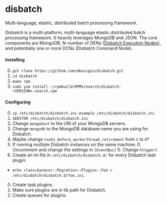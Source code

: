 disbatch
========

Multi-language, elastic, distributed batch processing framework.

Disbatch is a multi-platform, multi-language elastic distributed batch processing framework. It heavily leverages MongoDB and JSON. The core components are MongoDB, N-number of DENs ([Disbatch Execution Nodes](https://raw.githubusercontent.com/mbusigin/disbatch/master/docs/DEN-spec-1.1.txt)), and potentially one or more DCNs (Disbatch Command Node).

#### Installing

0. `git clone https://github.com/mbusigin/disbatch.git`
0. `cd disbatch`
0. `make rpm`
0. `sudo yum install ~/rpmbuild/RPMS/noarch/disbatch-<VERSION>.noarch.rpm`

#### Configuring

0. `cp /etc/disbatch/disbatch.ini-example /etc/disbatch/disbatch.ini`
0. `$EDITOR /etc/disbatch/disbatch.ini`
  0. Change `mongohost` to the URI of your MongoDB servers.
  0. Change `mongodb` to the MongoDB database name you are using for  Disbatch.
  0. Maybe change `tasks_before_workerthread_retirement` from `1` to `0`?
  0. If running multiple Disbatch instances on the same machine:
    0. Uncomment and change the settings in `[EventBus]`
    0. Change `httpport`
0. Create an ini file in `/etc/disbatch/disbatch.d/` for every Disbatch task plugin:
  * `echo class=Synacor::Migration::Plugins::Foo > /etc/disbatch/disbatch.d/foo.ini`.
0. Create task plugins.
0. Make sure plugins are in lib path for Disbatch.
0. Create queues for plugins.
